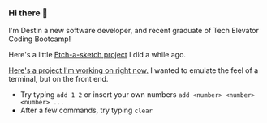 ### Hi there 👋

I'm Destin a new software developer, and recent graduate of Tech Elevator Coding Bootcamp!

Here's a little [Etch-a-sketch project](https://berniedestin.github.io/odin-etch-a-sketch/) I did a while ago.

[Here's a project I'm working on right now.](https://berniedestin.github.io/terminal-page/) I wanted to emulate the feel of a terminal, but on the front end.
- Try typing ```add 1 2``` or insert your own numbers ```add <number> <number> <number> ...```
- After a few commands, try typing ```clear```

<!--
**berniedestin/berniedestin** is a ✨ _special_ ✨ repository because its `README.md` (this file) appears on your GitHub profile.

Here are some ideas to get you started:

- 🔭 I’m currently working on ...
- 🌱 I’m currently learning ...
- 👯 I’m looking to collaborate on ...
- 🤔 I’m looking for help with ...
- 💬 Ask me about ...
- 📫 How to reach me: ...
- 😄 Pronouns: ...
- ⚡ Fun fact: ...
-->
